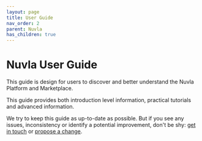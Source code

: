 ```yaml
---
layout: page
title: User Guide
nav_order: 2
parent: Nuvla
has_children: true
---
```


# Nuvla User Guide

This guide is design for users to discover and better understand the Nuvla Platform and Marketplace.

This guide provides both introduction level information, practical tutorials and advanced information.

We try to keep this guide as up-to-date as possible.  But if you see any issues, inconsistency or identify a potential improvement, don't be shy: [get in touch](https://sixsq.com/contact) or [propose a change](https://github.com/nuvla/documentation/tree/master/docs/nuvla/user-guide.md).
